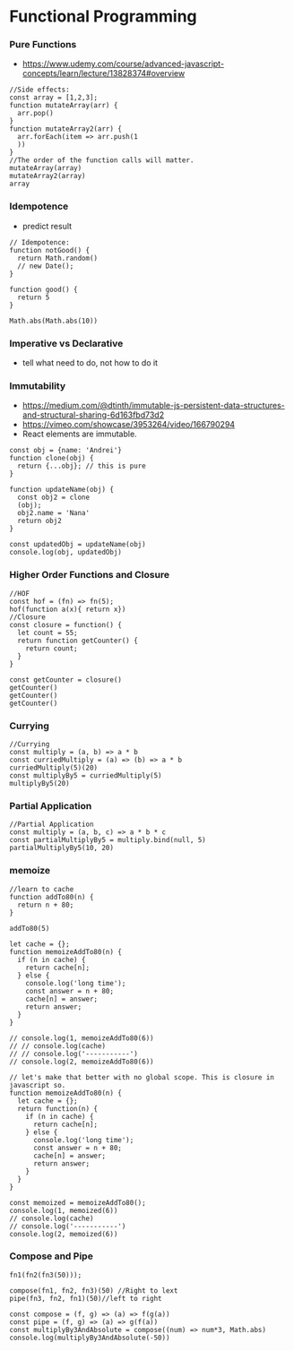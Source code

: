 # Functional Programming
### Pure Functions
- https://www.udemy.com/course/advanced-javascript-concepts/learn/lecture/13828374#overview
```
//Side effects:
const array = [1,2,3];
function mutateArray(arr) {
  arr.pop()
}
function mutateArray2(arr) {
  arr.forEach(item => arr.push(1
  ))
}
//The order of the function calls will matter.
mutateArray(array)
mutateArray2(array)
array
```
### Idempotence
- predict result
```
// Idempotence:
function notGood() {
  return Math.random()
  // new Date();
}

function good() {
  return 5
}

Math.abs(Math.abs(10))
```
### Imperative vs Declarative
- tell what need to do, not how to do it
### Immutability
- https://medium.com/@dtinth/immutable-js-persistent-data-structures-and-structural-sharing-6d163fbd73d2
- https://vimeo.com/showcase/3953264/video/166790294
- React elements are immutable.
```
const obj = {name: 'Andrei'}
function clone(obj) {
  return {...obj}; // this is pure
}

function updateName(obj) {
  const obj2 = clone
  (obj);
  obj2.name = 'Nana'
  return obj2
}

const updatedObj = updateName(obj)
console.log(obj, updatedObj)
```
### Higher Order Functions and Closure
```
//HOF
const hof = (fn) => fn(5);
hof(function a(x){ return x})
//Closure
const closure = function() {
  let count = 55;
  return function getCounter() {
    return count;
  }
}

const getCounter = closure()
getCounter()
getCounter()
getCounter()

```

### Currying
```
//Currying
const multiply = (a, b) => a * b
const curriedMultiply = (a) => (b) => a * b
curriedMultiply(5)(20)
const multiplyBy5 = curriedMultiply(5)
multiplyBy5(20)
```
### Partial Application
```
//Partial Application
const multiply = (a, b, c) => a * b * c
const partialMultiplyBy5 = multiply.bind(null, 5)
partialMultiplyBy5(10, 20)
```
### memoize
```
//learn to cache
function addTo80(n) {
  return n + 80;
}

addTo80(5)

let cache = {};
function memoizeAddTo80(n) {
  if (n in cache) {
    return cache[n];
  } else {
    console.log('long time');
    const answer = n + 80;
    cache[n] = answer;
    return answer;
  }
}

// console.log(1, memoizeAddTo80(6))
// // console.log(cache)
// // console.log('-----------')
// console.log(2, memoizeAddTo80(6))

// let's make that better with no global scope. This is closure in javascript so.
function memoizeAddTo80(n) { 
  let cache = {};
  return function(n) {
    if (n in cache) {
      return cache[n];
    } else {
      console.log('long time');
      const answer = n + 80;
      cache[n] = answer;
      return answer;
    }
  }
}

const memoized = memoizeAddTo80();
console.log(1, memoized(6))
// console.log(cache)
// console.log('-----------')
console.log(2, memoized(6))
```
### Compose and Pipe
```
fn1(fn2(fn3(50)));

compose(fn1, fn2, fn3)(50) //Right to lext
pipe(fn3, fn2, fn1)(50)//left to right

const compose = (f, g) => (a) => f(g(a))
const pipe = (f, g) => (a) => g(f(a))
const multiplyBy3AndAbsolute = compose((num) => num*3, Math.abs)
console.log(multiplyBy3AndAbsolute(-50))
```
